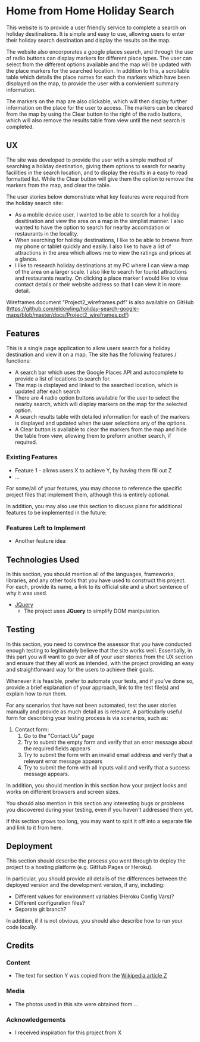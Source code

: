 # Home from Home Holiday Search

This website is to provide a user friendly service to complete a search on holiday desitinations.
It is simple and easy to use, allowing users to enter their holiday search destination and display the results on the map.

The website also encorporates a google places search, and through the use of radio buttons can display markers for different place types. 
The user can select from the different options available and the map will be updated with the place markers for the searched location. In addition
to this, a scrollable table which details the place names for each the markers which have been displayed on the map, to provide the user with a convienient summary information.

The markers on the map are also clickable, which will then display further information on the place for the user to access.
The markers can be cleared from the map by using the Clear button to the right of the radio buttons, which will also remove the results table from view until the next search is completed.
 
## UX
 
The site was developed to provide the user with a simple method of searching a holiday destination, giving them options to search for nearby facilities
in the search location, and to display the results in a easy to read formatted list. While the Clear button will give them the option to remove the markers
from the map, and clear the table.

The user stories below demonstrate what key features were required from the holiday search site:
- As a mobile device user, I wanted to be able to search for a holiday desitination and view the area on a map in the simplist manner. I also wanted to have the
option to search for nearby accomdation or restaurants in the locality.
- When searching for holiday destinations, I like to be able to browse from my phone or tablet quickly and easily. I also like to have a list of attractions in the area
which allows me to view the ratings and prices at a glance.
- I like to research holiday destinations at my PC where I can view a map of the area on a larger scale. I also like to search for tourist attractions and restaurants nearby. 
On clicking a place marker I would like to view contact details or their website address so that I can view it in more detail.

Wireframes document "Project2_wireframes.pdf" is also available on GitHub (https://github.com/eldowling/holiday-search-google-maps/blob/master/docs/Project2_wireframes.pdf)

## Features

This is a single page application to allow users search for a holiday destination and view it on a map. The site has the following features / functions:
- A search bar which uses the Google Places API and autocomplete to provide a list of locations to search for.
- The map is displayed and linked to the searched location, which is updated after each search
- There are 4 radio option buttons available for the user to select the nearby search, which will display markers on the map for the selected option.
- A search results table with detailed information for each of the markers is displayed and updated when the user selections any of the options.
- A Clear button is available to clear the markers from the map and hide the table from view, allowing them to preform another search, if required.
 
### Existing Features
- Feature 1 - allows users X to achieve Y, by having them fill out Z
- ...

For some/all of your features, you may choose to reference the specific project files that implement them, although this is entirely optional.

In addition, you may also use this section to discuss plans for additional features to be implemented in the future:

### Features Left to Implement
- Another feature idea

## Technologies Used

In this section, you should mention all of the languages, frameworks, libraries, and any other tools that you have used to construct this project. For each, provide its name, a link to its official site and a short sentence of why it was used.

- [JQuery](https://jquery.com)
    - The project uses **JQuery** to simplify DOM manipulation.


## Testing

In this section, you need to convince the assessor that you have conducted enough testing to legitimately believe that the site works well. Essentially, in this part you will want to go over all of your user stories from the UX section and ensure that they all work as intended, with the project providing an easy and straightforward way for the users to achieve their goals.

Whenever it is feasible, prefer to automate your tests, and if you've done so, provide a brief explanation of your approach, link to the test file(s) and explain how to run them.

For any scenarios that have not been automated, test the user stories manually and provide as much detail as is relevant. A particularly useful form for describing your testing process is via scenarios, such as:

1. Contact form:
    1. Go to the "Contact Us" page
    2. Try to submit the empty form and verify that an error message about the required fields appears
    3. Try to submit the form with an invalid email address and verify that a relevant error message appears
    4. Try to submit the form with all inputs valid and verify that a success message appears.

In addition, you should mention in this section how your project looks and works on different browsers and screen sizes.

You should also mention in this section any interesting bugs or problems you discovered during your testing, even if you haven't addressed them yet.

If this section grows too long, you may want to split it off into a separate file and link to it from here.

## Deployment

This section should describe the process you went through to deploy the project to a hosting platform (e.g. GitHub Pages or Heroku).

In particular, you should provide all details of the differences between the deployed version and the development version, if any, including:
- Different values for environment variables (Heroku Config Vars)?
- Different configuration files?
- Separate git branch?

In addition, if it is not obvious, you should also describe how to run your code locally.


## Credits

### Content
- The text for section Y was copied from the [Wikipedia article Z](https://en.wikipedia.org/wiki/Z)

### Media
- The photos used in this site were obtained from ...

### Acknowledgements

- I received inspiration for this project from X
